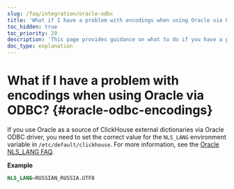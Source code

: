 ```yaml
---
slug: /faq/integration/oracle-odbc
title: 'What if I have a problem with encodings when using Oracle via ODBC?'
toc_hidden: true
toc_priority: 20
description: 'This page provides guidance on what to do if you have a problem with encodings when using Oracle via ODBC'
doc_type: explanation
---
```


# What if I have a problem with encodings when using Oracle via ODBC? {#oracle-odbc-encodings}

If you use Oracle as a source of ClickHouse external dictionaries via Oracle ODBC driver, you need to set the correct value for the `NLS_LANG` environment variable in `/etc/default/clickhouse`. For more information, see the [Oracle NLS_LANG FAQ](https://www.oracle.com/technetwork/products/globalization/nls-lang-099431.html).

**Example**

``` sql
NLS_LANG=RUSSIAN_RUSSIA.UTF8
```
